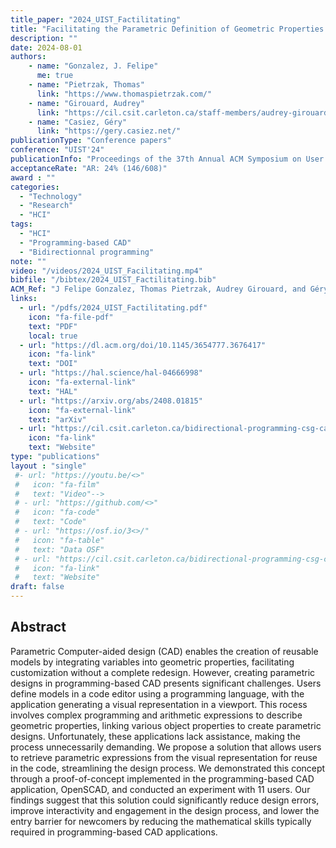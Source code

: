```yaml
---
title_paper: "2024_UIST_Factilitating"
title: "Facilitating the Parametric Definition of Geometric Properties in Programming-Based CAD"
description: ""
date: 2024-08-01
authors:
    - name: "Gonzalez, J. Felipe" 
      me: true
    - name: "Pietrzak, Thomas"
      link: "https://www.thomaspietrzak.com/"
    - name: "Girouard, Audrey"
      link: "https://cil.csit.carleton.ca/staff-members/audrey-girouard/"
    - name: "Casiez, Géry"
      link: "https://gery.casiez.net/"
publicationType: "Conference papers"
conference: "UIST'24"
publicationInfo: "Proceedings of the 37th Annual ACM Symposium on User Interface Software and Technology"
acceptanceRate: "AR: 24% (146/608)"
award : ""
categories:
  - "Technology"
  - "Research"
  - "HCI"
tags:
  - "HCI"
  - "Programming-based CAD"
  - "Bidirectionnal programming"
note: ""
video: "/videos/2024_UIST_Facilitating.mp4"
bibfile: "/bibtex/2024_UIST_Factilitating.bib"
ACM_Ref: "J Felipe Gonzalez, Thomas Pietrzak, Audrey Girouard, and Géry Casiez. 2024. Facilitating the Parametric Definition of Geometric Properties in Programming-Based CAD. In Proceedings of the 37th Annual ACM Symposium on User Interface Software and Technology (UIST '24). Association for Computing Machinery,Pittsburgh, PA, USA,  https://doi.org/10.1145/3613904.3642566"
links:
  - url: "/pdfs/2024_UIST_Factilitating.pdf"
    icon: "fa-file-pdf"
    text: "PDF"
    local: true
  - url: "https://dl.acm.org/doi/10.1145/3654777.3676417"
    icon: "fa-link"
    text: "DOI"
  - url: "https://hal.science/hal-04666998"
    icon: "fa-external-link"
    text: "HAL"
  - url: "https://arxiv.org/abs/2408.01815"
    icon: "fa-external-link"
    text: "arXiv"
  - url: "https://cil.csit.carleton.ca/bidirectional-programming-csg-cad/"
    icon: "fa-link"
    text: "Website"
type: "publications"
layout : "single"
 #- url: "https://youtu.be/<>"
 #   icon: "fa-film"
 #   text: "Video"-->
 # - url: "https://github.com/<>"
 #   icon: "fa-code"
 #   text: "Code"
 # - url: "https://osf.io/3<>/"
 #   icon: "fa-table"
 #   text: "Data OSF"
 # - url: "https://cil.csit.carleton.ca/bidirectional-programming-csg-cad/"
 #   icon: "fa-link"
 #   text: "Website"
draft: false
---
```




## Abstract


Parametric Computer-aided design (CAD) enables the creation of reusable models by integrating variables into geometric properties, facilitating customization without a complete redesign. However, creating parametric designs in programming-based CAD presents significant challenges. Users define models in a code editor using a programming language, with the application generating a visual representation in a viewport. This  rocess involves complex programming and arithmetic expressions to describe geometric properties, linking various object properties to create parametric designs. Unfortunately, these applications lack assistance, making the process unnecessarily demanding. We propose a solution that allows users to retrieve parametric expressions from the visual representation for reuse in the code, streamlining the design process. We demonstrated this concept through a proof-of-concept implemented in the programming-based CAD application, OpenSCAD, and conducted an experiment with 11 users. Our findings suggest that this solution could significantly reduce design errors, improve interactivity and engagement in the design process, and lower the entry barrier for newcomers by reducing the mathematical skills typically required in programming-based CAD applications.